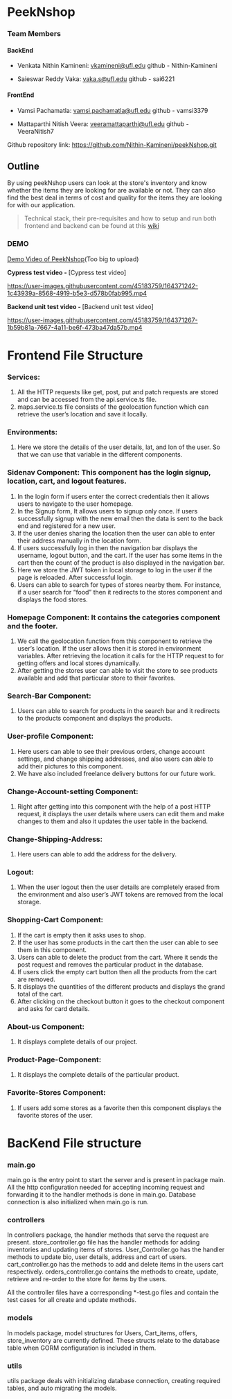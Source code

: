 # PeekNshop

### Team Members
#### BackEnd
- Venkata Nithin Kamineni: vkamineni@ufl.edu github - Nithin-Kamineni

- Saieswar Reddy Vaka: vaka.s@ufl.edu github - sai6221
#### FrontEnd
- Vamsi Pachamatla: vamsi.pachamatla@ufl.edu github - vamsi3379

- Mattaparthi Nitish Veera: veeramattaparthi@ufl.edu github - VeeraNitish7

Github repository link: https://github.com/Nithin-Kamineni/peekNshop.git

## Outline

By using peekNshop users can look at the store's inventory and know whether the items they are looking for are available or not. They can also find the best deal in terms of cost and quality for the items they are looking for with our application.

> Technical stack, their pre-requisites and how to setup and run both frontend and backend can be found at this [wiki](https://github.com/Nithin-Kamineni/peekNshop/wiki/Installation)

### DEMO
[Demo Video of PeekNshop](https://www.youtube.com/watch?v=bLQmdahIzR0)(Too big to upload)

<strong>Cypress test video - </strong>
[Cypress test video]


https://user-images.githubusercontent.com/45183759/164371242-1c43939a-8568-4919-b5e3-d578b0fab995.mp4


<strong>Backend unit test video - </strong>
[Backend unit test video]


https://user-images.githubusercontent.com/45183759/164371267-1b59b81a-7667-4a11-be6f-473ba47da57b.mp4


#  Frontend File Structure
###  Services: 
1.	All the HTTP requests like get, post, put and patch requests are stored and can be accessed from the api.service.ts file.
2.	maps.service.ts file consists of the geolocation function which can retrieve the user’s location and save it locally.

### Environments:
1.	Here we store the details of the user details, lat, and lon of the user. So that we can use that variable in the different components.

### Sidenav Component: This component has the login signup, location, cart, and logout features. 
1.	In the login form if users enter the correct credentials then it allows users to navigate to the user homepage.
2.	In the Signup form, It allows users to signup only once. If users successfully signup with the new email then the data is sent to the back end and registered for a new user.
3.	If the user denies sharing the location then the user can able to enter their address manually in the location form. 
4.	If users successfully log in then the navigation bar displays the username, logout button, and the cart. If the user has some items in the cart then the count of the product is also displayed in the navigation bar.
5.	Here we store the JWT token in local storage to log in the user if the page is reloaded. After successful login.
6.	Users can able to search for types of stores nearby them. For instance, if a user search for “food” then it redirects to the stores component and displays the food stores.

### Homepage Component: It contains the categories component and the footer.
1.	We call the geolocation function from this component to retrieve the user’s location. If the user allows then it is stored in environment variables. After retrieving the location it calls for the HTTP request to for getting offers and local stores dynamically.
2.	After getting the stores user can able to visit the store to see products available and add that particular store to their favorites.

### Search-Bar Component:
1.	Users can able to search for products in the search bar and it redirects to the products component and displays the products.

### User-profile Component:
1.	Here users can able to see their previous orders, change account settings, and change shipping addresses, and also users can able to add their pictures to this component.
2.	We have also included freelance delivery buttons for our future work.

### Change-Account-setting Component:
1.	Right after getting into this component with the help of a post HTTP request, it displays the user details where users can edit them and make changes to them and also it updates the user table in the backend.

### Change-Shipping-Address:
1.	 Here users can able to add the address for the delivery.

### Logout:
1.	  When the user logout then the user details are completely erased from the environment and also user’s JWT tokens are removed from the local storage.

### Shopping-Cart Component:
1.	If the cart is empty then it asks uses to shop.
2.	If the user has some products in the cart then the user can able to see them in this component.
3.	Users can able to delete the product from the cart. Where it sends the post request and removes the particular product in the database.
4.	If users click the empty cart button then all the products from the cart are removed.
5.	It displays the quantities of the different products and displays the grand total of the cart.
6.	After clicking on the checkout button it goes to the checkout component and asks for card details.

### About-us Component:
1.	It displays complete details of our project.

### Product-Page-Component:
1.	It displays the complete details of the particular product.

### Favorite-Stores Component:
1.	If users add some stores as a favorite then this component displays the favorite stores of the user.
  
  
  
# BacKend File structure
  ###  main.go
  main.go is the entry point to start the server and is present in package main. All the http configuration needed for accepting incoming request and forwarding it to the handler methods is done in main.go. Database connection is also initialized when main.go is run.
  
  ### controllers
In controllers package, the handler methods that serve the request are present.
store_controller.go file has the handler methods for adding inventories and updating items of stores.
User_Controller.go has the handler methods to update bio, user details, address and cart of users.
cart_controller.go has the methods to add and delete  items in the users cart respectively.
orders_controller.go contains the methods to create, update, retrieve and re-order to the store for  items by the users.

All the controller files have a corresponding *-test.go files and contain the test cases for all create and update methods.
  
 
### models
In models package, model structures for Users, Cart_items, offers, store_inventory are currently defined. These structs relate to the database table when GORM configuration is included in them.

### utils
utils package deals with initializing database connection, creating required tables, and auto migrating the models.
